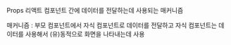 
Props
리액트 컴포넌트 간에 데이터를 전달하는데 사용되는 매커니즘

매커니즘 :
    부모 컴포넌트에서 자식 컴포넌트로 데이터를 전달하고
    자식 컴포넌트는 데이터를 사용해서 (유)동적으로 화면을 나타내는데 사용
